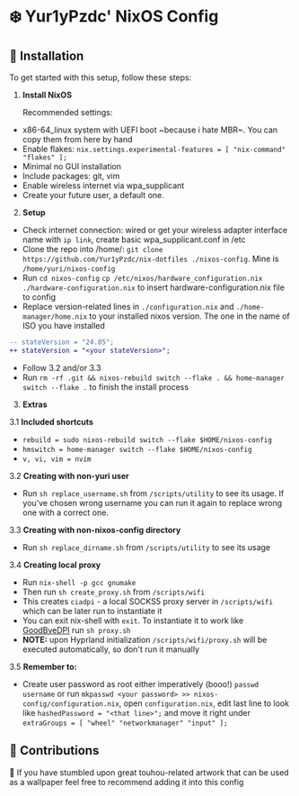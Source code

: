 # ❄️ Yur1yPzdc' NixOS Config

## 🚀 Installation

To get started with this setup, follow these steps:

1. **Install NixOS**
   
   Recommended settings:
- x86-64_linux system with UEFI boot ~because i hate MBR~. You can copy them from here by hand
- Enable flakes: `nix.settings.experimental-features = [ "nix-command" "flakes" ];`
- Minimal no GUI installation
- Include packages: git, vim
- Enable wireless internet via wpa_supplicant
- Create your future user, a default one.
  
2. **Setup**
- Check internet connection: wired or get your wireless adapter interface name with `ip link`, create basic wpa_supplicant.conf in /etc
- Clone the repo into /home/<username>: `git clone https://github.com/Yur1yPzdc/nix-dotfiles ./nixos-config`. Mine is `/home/yuri/nixos-config`
- Run `cd nixos-config` `cp /etc/nixos/hardware_configuration.nix ./hardware-configuration.nix` to insert hardware-configuration.nix file to config
- Replace version-related lines in `./configuration.nix` and `./home-manager/home.nix` to your installed nixos version. The one in the name of ISO you have installed

```diff
-- stateVersion = "24.05";
++ stateVersion = "<your stateVersion>";
```

- Follow 3.2 and/or 3.3
- Run `rm -rf .git && nixos-rebuild switch --flake . && home-manager switch --flake .` to finish the install process

3. **Extras**
  
  3.1 **Included shortcuts**
- `rebuild = sudo nixos-rebuild switch --flake $HOME/nixos-config`
- `hmswitch = home-manager switch --flake $HOME/nixos-config`
- `v, vi, vim = nvim`

3.2 **Creating with non-yuri user**
- Run `sh replace_username.sh` from `/scripts/utility` to see its usage. If you've chosen wrong username you can run it again to replace wrong one with a correct one.

3.3 **Creating with non-nixos-config directory**
- Run `sh replace_dirname.sh` from `/scripts/utility` to see its usage

3.4 **Creating local proxy**
- Run `nix-shell -p gcc gnumake`
- Then run `sh create_proxy.sh` from `/scripts/wifi`
- This creates `ciadpi` - a local SOCKS5 proxy server in `/scripts/wifi` which can be later run to instantiate it 
- You can exit nix-shell with `exit`. To instantiate it to work like [GoodByeDPI](https://github.com/ValdikSS/GoodbyeDPI) run `sh proxy.sh`
- **NOTE:** upon Hyprland initialization `/scripts/wifi/proxy.sh` will be executed automatically, so don't run it manually

3.5 **Remember to:**
- Create user password as root either imperatively (booo!) `passwd username` or run `mkpasswd <your password> >> nixos-config/configuration.nix`, open `configuration.nix`, edit last line to look like `hashedPassword = "<that line>";` and move it right under `extraGroups = [ "wheel" "networkmanager" "input" ];` 

## 🤝 Contributions
🎨 If you have stumbled upon great touhou-related artwork that can be used as a wallpaper feel free to recommend adding it into this config
